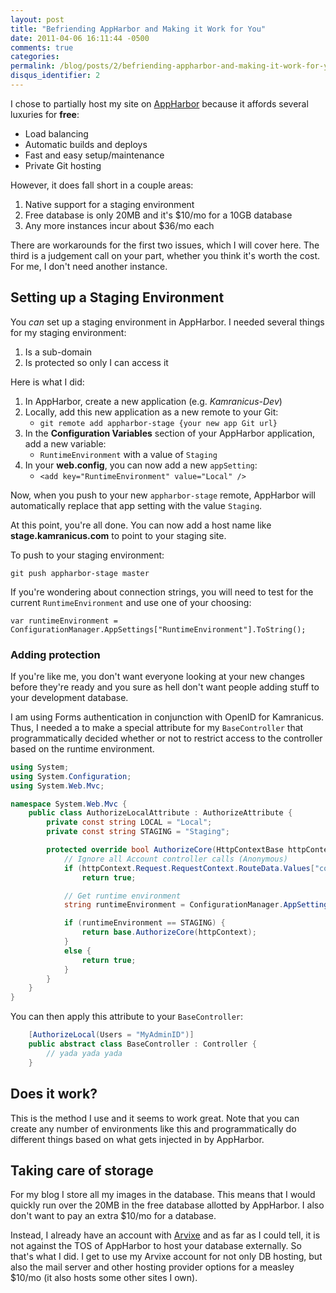 ```yaml
---
layout: post
title: "Befriending AppHarbor and Making it Work for You"
date: 2011-04-06 16:11:44 -0500
comments: true
categories:
permalink: /blog/posts/2/befriending-appharbor-and-making-it-work-for-you
disqus_identifier: 2
---
```


I chose to partially host my site on [AppHarbor](http://appharbor.com) because it affords several luxuries for **free**:

- Load balancing
- Automatic builds and deploys
- Fast and easy setup/maintenance
- Private Git hosting

However, it does fall short in a couple areas:

1. Native support for a staging environment
2. Free database is only 20MB and it's $10/mo for a 10GB database
3. Any more instances incur about $36/mo each

There are workarounds for the first two issues, which I will cover here. The third is a judgement call on your part, whether you think it's worth the cost. For me, I don't need another instance.

## Setting up a Staging Environment

You *can* set up a staging environment in AppHarbor. I needed several things for my staging environment:

1. Is a sub-domain
2. Is protected so only I can access it

Here is what I did:

1. In AppHarbor, create a new application (e.g. *Kamranicus-Dev*)
2. Locally, add this new application as a new remote to your Git:
   - `git remote add appharbor-stage {your new app Git url}`
3. In the **Configuration Variables** section of your AppHarbor application, add a new variable:
   - `RuntimeEnvironment` with a value of `Staging`
4. In your **web.config**, you can now add a new `appSetting`:
   - `<add key="RuntimeEnvironment" value="Local" />`

Now, when you push to your new `appharbor-stage` remote, AppHarbor will automatically replace that app setting with the value `Staging`.

At this point, you're all done. You can now add a host name like **stage.kamranicus.com** to point to your staging site.

To push to your staging environment:

    git push appharbor-stage master

If you're wondering about connection strings, you will need to test for the current `RuntimeEnvironment` and use one of your choosing:

    var runtimeEnvironment = ConfigurationManager.AppSettings["RuntimeEnvironment"].ToString();

### Adding protection

If you're like me, you don't want everyone looking at your new changes before they're ready and you sure as hell don't want people adding stuff to your development database.

I am using Forms authentication in conjunction with OpenID for Kamranicus. Thus, I needed a to make a special attribute for my `BaseController` that programmatically decided whether or not to restrict access to the controller based on the runtime environment.

```c#
using System;
using System.Configuration;
using System.Web.Mvc;

namespace System.Web.Mvc {
	public class AuthorizeLocalAttribute : AuthorizeAttribute {
		private const string LOCAL = "Local";
		private const string STAGING = "Staging";

		protected override bool AuthorizeCore(HttpContextBase httpContext) {
			// Ignore all Account controller calls (Anonymous)
			if (httpContext.Request.RequestContext.RouteData.Values["controller"].ToString() == "Account")
				return true;

			// Get runtime environment
			string runtimeEnvironment = ConfigurationManager.AppSettings["RuntimeEnvironment"];

			if (runtimeEnvironment == STAGING) {
				return base.AuthorizeCore(httpContext);
			}
			else {
				return true;
			}
		}
	}
}
```

You can then apply this attribute to your `BaseController`:

```c#
    [AuthorizeLocal(Users = "MyAdminID")]
    public abstract class BaseController : Controller {
        // yada yada yada
    }
```

## Does it work?

This is the method I use and it seems to work great. Note that you can create any number of environments like this and programmatically do different things based on what gets injected in by AppHarbor.

## Taking care of storage

For my blog I store all my images in the database. This means that I would quickly run over the 20MB in the free database allotted by AppHarbor. I also don't want to pay an extra $10/mo for a database.

Instead, I already have an account with [Arvixe](http://arvixe.com) and as far as I could tell, it is not against the TOS of AppHarbor to host your database externally. So that's what I did. I get to use my Arvixe account for not only DB hosting, but also the mail server and other hosting provider options for a measley $10/mo (it also hosts some other sites I own).